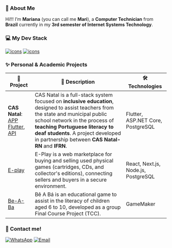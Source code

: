 ### 🌷 About Me

Hi!!! I’m **Mariana** (you can call me **Mari**), a **Computer Technician** from **Brazil** currently in my **3rd semester of Internet Systems Technology**. 


### 💻 My Dev Stack
[![icons](https://skillicons.dev/icons?i=cs,dotnet,flutter,dart,html,css,js&perline=7)](https://skillicons.dev)
[![icons](https://skillicons.dev/icons?i=react,python,django,postgres,figma,notion,trello&perline=7)](https://skillicons.dev)



### ✨ Personal & Academic Projects

| 🧩 **Project** | 🧠 **Description** | 🛠️ **Technologies** |
|---|---|---|
| **CAS Natal**: [APP Flutter](https://github.com/mari-arujjo/APP-CAS-Natal), [API](https://github.com/mari-arujjo/CAS-Natal-Api) | CAS Natal is a full-stack system focused on **inclusive education**, designed to assist teachers from the state and municipal public school network in the process of **teaching Portuguese literacy to deaf students**. A project developed in partnership between **CAS Natal-RN** and **IFRN**. | Flutter, ASP.NET Core, PostgreSQL |
| [E-play](https://github.com/ThalysRD/e-play) | E-Play is a web marketplace for buying and selling used physical games (cartridges, CDs, and collector's editions), connecting sellers and buyers in a secure environment. | React, Next.js, Node.js, PostgreSQL |
| [Be-A-Ba](https://github.com/mari-arujjo/Be-A-Ba) | Bê A Bá is an educational game to assist in the literacy of children aged 6 to 10, developed as a group Final Course Project (TCC). | GameMaker |



### 💌 Contact me!
[![WhatsApp](https://img.shields.io/badge/WhatsApp-A8E6CF?style=for-the-badge&logo=whatsapp&logoColor=006400)](https://wa.me/5584988594714)
[![Email](https://img.shields.io/badge/Email-FF9999?style=for-the-badge&logo=gmail&logoColor=8B0000)](mailto:araujosl.mariana@gmail.com)

